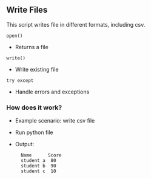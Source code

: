 ## Write Files
This script writes file in different formats, including csv.

<code>open()</code>
- Returns a file

<code>write()</code>
- Write existing file

<code>try except</code>
- Handle errors and exceptions 

### How does it work?
- Example scenario: write csv file
- Run python file
- Output:

        Name      Score
        student a  80
        student b  90
        student c  10

